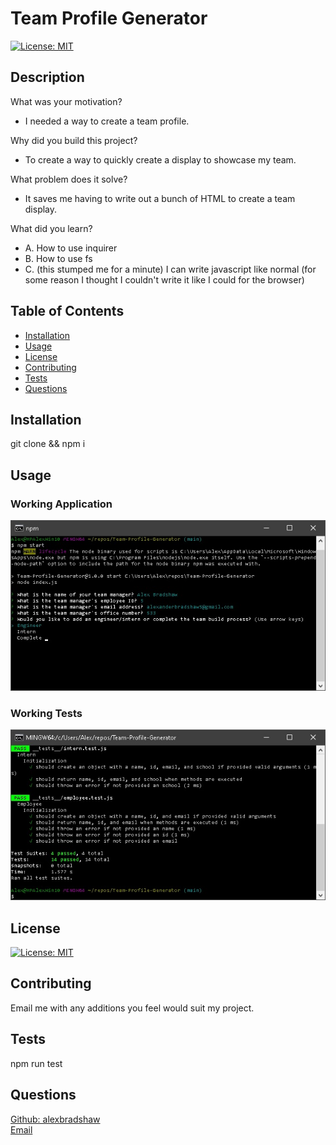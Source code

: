 
# Team Profile Generator
[![License: MIT](https://img.shields.io/badge/License-MIT-yellow.svg)](https://opensource.org/licenses/MIT)
## Description
What was your motivation? 
- I needed a way to create a team profile.

Why did you build this project?
- To create a way to quickly create a display to showcase my team.

What problem does it solve?  
- It saves me having to write out a bunch of HTML to create a team display.

What did you learn?
- A. How to use inquirer
- B. How to use fs
- C. (this stumped me for a minute) I can write javascript like normal (for some reason I thought I couldn't write it like I could for the browser)

## Table of Contents
- [Installation](#installation)
- [Usage](#usage)
- [License](#license)
- [Contributing](#contributing)
- [Tests](#tests)
- [Questions](#questions)
## Installation
git clone && npm i
## Usage
### Working Application
![team_profile.jpg](assets/team_profile.jpg?raw=true)
### Working Tests
![team_profile.jpg](assets/working_tests.jpg?raw=true)
## License
[![License: MIT](https://img.shields.io/badge/License-MIT-yellow.svg)](https://opensource.org/licenses/MIT)
## Contributing
Email me with any additions you feel would suit my project.
## Tests
npm run test
## Questions
[Github: alexbradshaw](https://github.com/alexbradshaw) <br>
[Email](mailto:alexanderbradshaw5@gmail.com)
